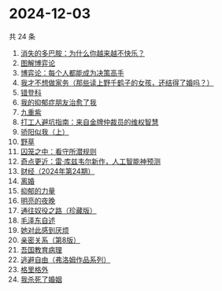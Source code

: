 # 2024-12-03

共 24 条

<!-- BEGIN WEREAD -->
<!-- 最后更新时间 2024-12-03 20:01:38 +0800 -->
1. [消失的多巴胺：为什么你越来越不快乐？](https://weread.qq.com/web/bookDetail/de1326c0813ab9641g0144d7)
1. [图解博弈论](https://weread.qq.com/web/bookDetail/09132dc0718f9709091a741)
1. [博弈论：每个人都能成为决策高手](https://weread.qq.com/web/bookDetail/5d332c2072575dbf5d33fe2)
1. [我才不想做家务（那些读上野千鹤子的女孩，还结得了婚吗？）](https://weread.qq.com/web/bookDetail/800329f0813ab9643g0180bf)
1. [错登科](https://weread.qq.com/web/bookDetail/53332100813ab9612g015378)
1. [我的抑郁症朋友治愈了我](https://weread.qq.com/web/bookDetail/83032c30813ab95ffg015dfd)
1. [九重紫](https://weread.qq.com/web/bookDetail/96632d10577cfe966a6c42e)
1. [打工人避坑指南：来自金牌仲裁员的维权智慧](https://weread.qq.com/web/bookDetail/d0b32590813ab9600g014ac7)
1. [骄阳似我（上）](https://weread.qq.com/web/bookDetail/e6c32e2053b775e6c22d6db)
1. [野草](https://weread.qq.com/web/bookDetail/97f32d50726a21f197f3642)
1. [囚笼之中：看守所潜规则](https://weread.qq.com/web/bookDetail/50f32b10813ab95eag0154c9)
1. [奇点更近：雷·库兹韦尔新作，人工智能神预测](https://weread.qq.com/web/bookDetail/30932ba0813ab9615g012cce)
1. [财经（2024年第24期）](https://weread.qq.com/web/bookDetail/5cf32b20813ab965dg010ad8)
1. [离婚](https://weread.qq.com/web/bookDetail/0d1326c0717d11b70d1ff40)
1. [抑郁的力量](https://weread.qq.com/web/bookDetail/62b32d40813ab9624g015171)
1. [明亮的夜晚](https://weread.qq.com/web/bookDetail/2db32930813ab80f9g0165a3)
1. [通往奴役之路（珍藏版）](https://weread.qq.com/web/bookDetail/1e532d205c69aa1e542b755)
1. [毛泽东自述](https://weread.qq.com/web/bookDetail/4de325a0813ab7379g0121da)
1. [她对此感到厌烦](https://weread.qq.com/web/bookDetail/8f632e60813ab7dcbg015740)
1. [亲密关系（第8版）](https://weread.qq.com/web/bookDetail/16832420813ab90f3g019f92)
1. [吾国教育病理](https://weread.qq.com/web/bookDetail/212328f0813ab9640g0140aa)
1. [逃避自由（弗洛姆作品系列）](https://weread.qq.com/web/bookDetail/679328a0813ab8004g01640f)
1. [格里格外](https://weread.qq.com/web/bookDetail/e1f325e0813ab8ebag017cb1)
1. [我杀死了婚姻](https://weread.qq.com/web/bookDetail/5c932450813ab95d9g0104b3)
<!-- END WEREAD -->